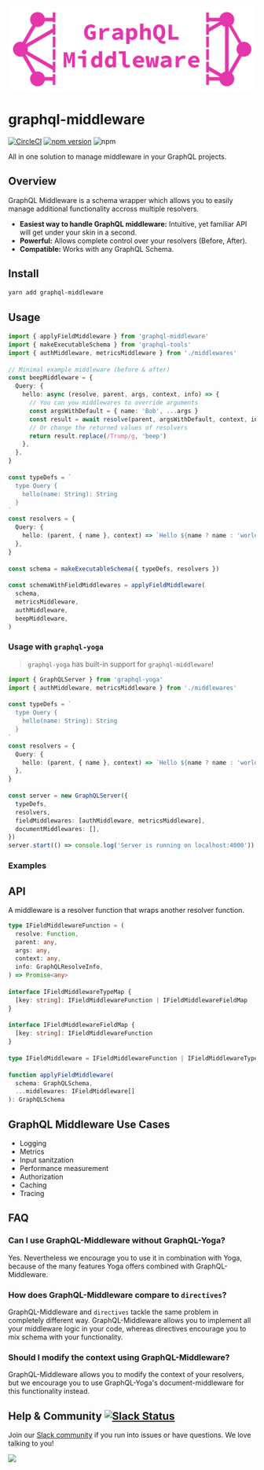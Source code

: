 <p align="center"><img src="media/logo.png" width="800" /></p>

# graphql-middleware

[![CircleCI](https://circleci.com/gh/maticzav/graphql-middleware.svg?style=shield)](https://circleci.com/gh/maticzav/graphql-middleware)
[![npm version](https://badge.fury.io/js/graphql-middleware.svg)](https://badge.fury.io/js/graphql-middleware)
![npm](https://img.shields.io/npm/dt/graphql-middleware.svg)

All in one solution to manage middleware in your GraphQL projects.

## Overview

GraphQL Middleware is a schema wrapper which allows you to easily manage additional functionality accross multiple resolvers.

* __Easiest way to handle GraphQL middleware:__ Intuitive, yet familiar API will get under your skin in a second.
* __Powerful:__ Allows complete control over your resolvers (Before, After).
* __Compatible:__ Works with any GraphQL Schema.

## Install

```sh
yarn add graphql-middleware
```

## Usage

```ts
import { applyFieldMiddleware } from 'graphql-middleware'
import { makeExecutableSchema } from 'graphql-tools'
import { authMiddleware, metricsMiddleware } from './middlewares'

// Minimal example middleware (before & after)
const beepMiddleware = {
  Query: {
    hello: async (resolve, parent, args, context, info) => {
      // You can you middlewares to override arguments
      const argsWithDefault = { name: 'Bob', ...args }
      const result = await resolve(parent, argsWithDefault, context, info)
      // Or change the returned values of resolvers
      return result.replace(/Trump/g, 'beep')
    },
  },
}

const typeDefs = `
  type Query {
    hello(name: String): String
  }
`
const resolvers = {
  Query: {
    hello: (parent, { name }, context) => `Hello ${name ? name : 'world'}!`,
  },
}

const schema = makeExecutableSchema({ typeDefs, resolvers })

const schemaWithFieldMiddlewares = applyFieldMiddleware(
  schema,
  metricsMiddleware,
  authMiddleware,
  beepMiddleware,
)
```

### Usage with `graphql-yoga`

> `graphql-yoga` has built-in support for `graphql-middleware`!

```ts
import { GraphQLServer } from 'graphql-yoga'
import { authMiddleware, metricsMiddleware } from './middlewares'

const typeDefs = `
  type Query {
    hello(name: String): String
  }
`
const resolvers = {
  Query: {
    hello: (parent, { name }, context) => `Hello ${name ? name : 'world'}!`,
  },
}

const server = new GraphQLServer({
  typeDefs,
  resolvers,
  fieldMiddlewares: [authMiddleware, metricsMiddleware],
  documentMiddlewares: [],
})
server.start(() => console.log('Server is running on localhost:4000'))
```

### Examples

## API

A middleware is a resolver function that wraps another resolver function.

```ts
type IFieldMiddlewareFunction = (
  resolve: Function,
  parent: any,
  args: any,
  context: any,
  info: GraphQLResolveInfo,
) => Promise<any>

interface IFieldMiddlewareTypeMap {
  [key: string]: IFieldMiddlewareFunction | IFieldMiddlewareFieldMap
}

interface IFieldMiddlewareFieldMap {
  [key: string]: IFieldMiddlewareFunction
}

type IFieldMiddleware = IFieldMiddlewareFunction | IFieldMiddlewareTypeMap

function applyFieldMiddleware(
  schema: GraphQLSchema,
  ...middlewares: IFieldMiddleware[]
): GraphQLSchema
```

## GraphQL Middleware Use Cases

* Logging
* Metrics
* Input sanitzation
* Performance measurement
* Authorization
* Caching
* Tracing

## FAQ

### Can I use GraphQL-Middleware without GraphQL-Yoga?

Yes. Nevertheless we encourage you to use it in combination with Yoga, because of the many features Yoga offers combined with GraphQL-Middleware.

### How does GraphQL-Middleware compare to `directives`?

GraphQL-Middleware and `directives` tackle the same problem in completely different way. GraphQL-Middleware allows you to implement all your middleware logic in your code, whereas directives encourage you to mix schema with your functionality.

### Should I modify the context using GraphQL-Middleware?

GraphQL-Middleware allows you to modify the context of your resolvers, but we encourage you to use GraphQL-Yoga's document-middleware for this functionality instead.

## Help & Community [![Slack Status](https://slack.graph.cool/badge.svg)](https://slack.graph.cool)

Join our [Slack community](http://slack.graph.cool/) if you run into issues or have questions. We love talking to you!

[![](http://i.imgur.com/5RHR6Ku.png)](https://www.graph.cool/)
